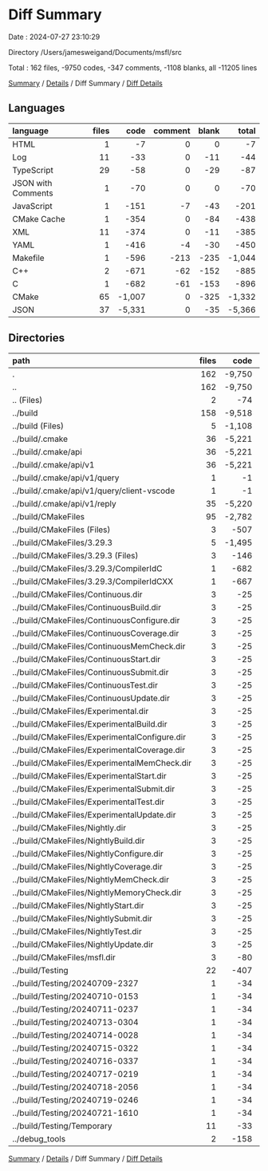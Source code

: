 # Diff Summary

Date : 2024-07-27 23:10:29

Directory /Users/jamesweigand/Documents/msfl/src

Total : 162 files,  -9750 codes, -347 comments, -1108 blanks, all -11205 lines

[Summary](results.md) / [Details](details.md) / Diff Summary / [Diff Details](diff-details.md)

## Languages
| language | files | code | comment | blank | total |
| :--- | ---: | ---: | ---: | ---: | ---: |
| HTML | 1 | -7 | 0 | 0 | -7 |
| Log | 11 | -33 | 0 | -11 | -44 |
| TypeScript | 29 | -58 | 0 | -29 | -87 |
| JSON with Comments | 1 | -70 | 0 | 0 | -70 |
| JavaScript | 1 | -151 | -7 | -43 | -201 |
| CMake Cache | 1 | -354 | 0 | -84 | -438 |
| XML | 11 | -374 | 0 | -11 | -385 |
| YAML | 1 | -416 | -4 | -30 | -450 |
| Makefile | 1 | -596 | -213 | -235 | -1,044 |
| C++ | 2 | -671 | -62 | -152 | -885 |
| C | 1 | -682 | -61 | -153 | -896 |
| CMake | 65 | -1,007 | 0 | -325 | -1,332 |
| JSON | 37 | -5,331 | 0 | -35 | -5,366 |

## Directories
| path | files | code | comment | blank | total |
| :--- | ---: | ---: | ---: | ---: | ---: |
| . | 162 | -9,750 | -347 | -1,108 | -11,205 |
| .. | 162 | -9,750 | -347 | -1,108 | -11,205 |
| .. (Files) | 2 | -74 | 0 | -2 | -76 |
| ../build | 158 | -9,518 | -340 | -1,063 | -10,921 |
| ../build (Files) | 5 | -1,108 | -213 | -328 | -1,649 |
| ../build/.cmake | 36 | -5,221 | 0 | -35 | -5,256 |
| ../build/.cmake/api | 36 | -5,221 | 0 | -35 | -5,256 |
| ../build/.cmake/api/v1 | 36 | -5,221 | 0 | -35 | -5,256 |
| ../build/.cmake/api/v1/query | 1 | -1 | 0 | 0 | -1 |
| ../build/.cmake/api/v1/query/client-vscode | 1 | -1 | 0 | 0 | -1 |
| ../build/.cmake/api/v1/reply | 35 | -5,220 | 0 | -35 | -5,255 |
| ../build/CMakeFiles | 95 | -2,782 | -127 | -678 | -3,587 |
| ../build/CMakeFiles (Files) | 3 | -507 | -4 | -41 | -552 |
| ../build/CMakeFiles/3.29.3 | 5 | -1,495 | -123 | -347 | -1,965 |
| ../build/CMakeFiles/3.29.3 (Files) | 3 | -146 | 0 | -44 | -190 |
| ../build/CMakeFiles/3.29.3/CompilerIdC | 1 | -682 | -61 | -153 | -896 |
| ../build/CMakeFiles/3.29.3/CompilerIdCXX | 1 | -667 | -62 | -150 | -879 |
| ../build/CMakeFiles/Continuous.dir | 3 | -25 | 0 | -10 | -35 |
| ../build/CMakeFiles/ContinuousBuild.dir | 3 | -25 | 0 | -10 | -35 |
| ../build/CMakeFiles/ContinuousConfigure.dir | 3 | -25 | 0 | -10 | -35 |
| ../build/CMakeFiles/ContinuousCoverage.dir | 3 | -25 | 0 | -10 | -35 |
| ../build/CMakeFiles/ContinuousMemCheck.dir | 3 | -25 | 0 | -10 | -35 |
| ../build/CMakeFiles/ContinuousStart.dir | 3 | -25 | 0 | -10 | -35 |
| ../build/CMakeFiles/ContinuousSubmit.dir | 3 | -25 | 0 | -10 | -35 |
| ../build/CMakeFiles/ContinuousTest.dir | 3 | -25 | 0 | -10 | -35 |
| ../build/CMakeFiles/ContinuousUpdate.dir | 3 | -25 | 0 | -10 | -35 |
| ../build/CMakeFiles/Experimental.dir | 3 | -25 | 0 | -10 | -35 |
| ../build/CMakeFiles/ExperimentalBuild.dir | 3 | -25 | 0 | -10 | -35 |
| ../build/CMakeFiles/ExperimentalConfigure.dir | 3 | -25 | 0 | -10 | -35 |
| ../build/CMakeFiles/ExperimentalCoverage.dir | 3 | -25 | 0 | -10 | -35 |
| ../build/CMakeFiles/ExperimentalMemCheck.dir | 3 | -25 | 0 | -10 | -35 |
| ../build/CMakeFiles/ExperimentalStart.dir | 3 | -25 | 0 | -10 | -35 |
| ../build/CMakeFiles/ExperimentalSubmit.dir | 3 | -25 | 0 | -10 | -35 |
| ../build/CMakeFiles/ExperimentalTest.dir | 3 | -25 | 0 | -10 | -35 |
| ../build/CMakeFiles/ExperimentalUpdate.dir | 3 | -25 | 0 | -10 | -35 |
| ../build/CMakeFiles/Nightly.dir | 3 | -25 | 0 | -10 | -35 |
| ../build/CMakeFiles/NightlyBuild.dir | 3 | -25 | 0 | -10 | -35 |
| ../build/CMakeFiles/NightlyConfigure.dir | 3 | -25 | 0 | -10 | -35 |
| ../build/CMakeFiles/NightlyCoverage.dir | 3 | -25 | 0 | -10 | -35 |
| ../build/CMakeFiles/NightlyMemCheck.dir | 3 | -25 | 0 | -10 | -35 |
| ../build/CMakeFiles/NightlyMemoryCheck.dir | 3 | -25 | 0 | -10 | -35 |
| ../build/CMakeFiles/NightlyStart.dir | 3 | -25 | 0 | -10 | -35 |
| ../build/CMakeFiles/NightlySubmit.dir | 3 | -25 | 0 | -10 | -35 |
| ../build/CMakeFiles/NightlyTest.dir | 3 | -25 | 0 | -10 | -35 |
| ../build/CMakeFiles/NightlyUpdate.dir | 3 | -25 | 0 | -10 | -35 |
| ../build/CMakeFiles/msfl.dir | 3 | -80 | 0 | -10 | -90 |
| ../build/Testing | 22 | -407 | 0 | -22 | -429 |
| ../build/Testing/20240709-2327 | 1 | -34 | 0 | -1 | -35 |
| ../build/Testing/20240710-0153 | 1 | -34 | 0 | -1 | -35 |
| ../build/Testing/20240711-0237 | 1 | -34 | 0 | -1 | -35 |
| ../build/Testing/20240713-0304 | 1 | -34 | 0 | -1 | -35 |
| ../build/Testing/20240714-0028 | 1 | -34 | 0 | -1 | -35 |
| ../build/Testing/20240715-0322 | 1 | -34 | 0 | -1 | -35 |
| ../build/Testing/20240716-0337 | 1 | -34 | 0 | -1 | -35 |
| ../build/Testing/20240717-0219 | 1 | -34 | 0 | -1 | -35 |
| ../build/Testing/20240718-2056 | 1 | -34 | 0 | -1 | -35 |
| ../build/Testing/20240719-0246 | 1 | -34 | 0 | -1 | -35 |
| ../build/Testing/20240721-1610 | 1 | -34 | 0 | -1 | -35 |
| ../build/Testing/Temporary | 11 | -33 | 0 | -11 | -44 |
| ../debug_tools | 2 | -158 | -7 | -43 | -208 |

[Summary](results.md) / [Details](details.md) / Diff Summary / [Diff Details](diff-details.md)